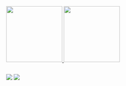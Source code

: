 
<div>
  <a href="https://github.com/mivstcnlg">
  <img height="150em" src="https://github-readme-stats.vercel.app/api?username=mivstcnlg&show_icons=true&theme=vue-dark&include_all_commits=true&count_private=true"/>
  <img height="150em" src="https://github-readme-stats.vercel.app/api/top-langs/?username=mivstcnlg&layout=compact&langs_count=7&theme=vue-dark"/>
</div>

##
   
<a href="https://discord.com/channels/@mivstcnlg#5116" target="_blank"> <img src="https://img.shields.io/badge/Discord-7289DA?style=for-the-badge&logo=discord&logoColor=white" target="_blank"></a>
<a href="https://open.spotify.com/user/xo7cibfjd2a9lop8isfec9q0n?si=1019e332187b4820" target="_blank"> <img src="https://img.shields.io/badge/Spotify-1ED760?&style=for-the-badge&logo=spotify&logoColor=white" target="_blank"></a>
